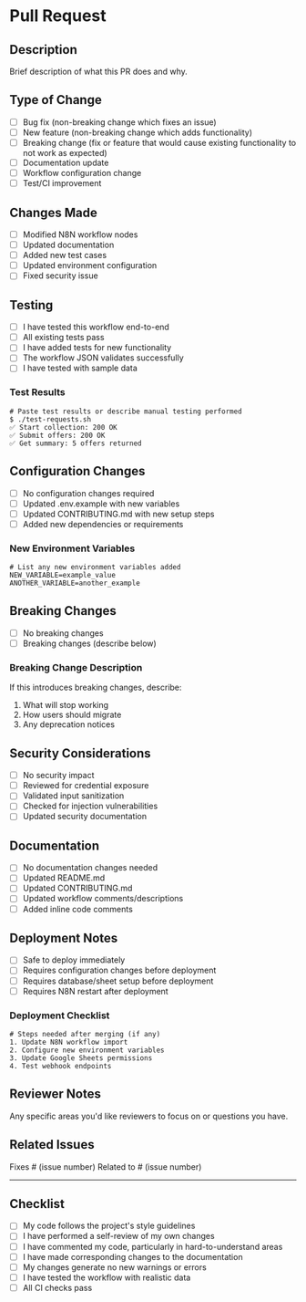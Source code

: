 # Pull Request

## Description
Brief description of what this PR does and why.

## Type of Change
- [ ] Bug fix (non-breaking change which fixes an issue)
- [ ] New feature (non-breaking change which adds functionality)
- [ ] Breaking change (fix or feature that would cause existing functionality to not work as expected)
- [ ] Documentation update
- [ ] Workflow configuration change
- [ ] Test/CI improvement

## Changes Made
- [ ] Modified N8N workflow nodes
- [ ] Updated documentation
- [ ] Added new test cases
- [ ] Updated environment configuration
- [ ] Fixed security issue

## Testing
- [ ] I have tested this workflow end-to-end
- [ ] All existing tests pass
- [ ] I have added tests for new functionality
- [ ] The workflow JSON validates successfully
- [ ] I have tested with sample data

### Test Results
```
# Paste test results or describe manual testing performed
$ ./test-requests.sh
✅ Start collection: 200 OK
✅ Submit offers: 200 OK
✅ Get summary: 5 offers returned
```

## Configuration Changes
- [ ] No configuration changes required
- [ ] Updated .env.example with new variables
- [ ] Updated CONTRIBUTING.md with new setup steps
- [ ] Added new dependencies or requirements

### New Environment Variables
```
# List any new environment variables added
NEW_VARIABLE=example_value
ANOTHER_VARIABLE=another_example
```

## Breaking Changes
- [ ] No breaking changes
- [ ] Breaking changes (describe below)

### Breaking Change Description
If this introduces breaking changes, describe:
1. What will stop working
2. How users should migrate
3. Any deprecation notices

## Security Considerations
- [ ] No security impact
- [ ] Reviewed for credential exposure
- [ ] Validated input sanitization
- [ ] Checked for injection vulnerabilities
- [ ] Updated security documentation

## Documentation
- [ ] No documentation changes needed
- [ ] Updated README.md
- [ ] Updated CONTRIBUTING.md
- [ ] Updated workflow comments/descriptions
- [ ] Added inline code comments

## Deployment Notes
- [ ] Safe to deploy immediately
- [ ] Requires configuration changes before deployment
- [ ] Requires database/sheet setup before deployment
- [ ] Requires N8N restart after deployment

### Deployment Checklist
```
# Steps needed after merging (if any)
1. Update N8N workflow import
2. Configure new environment variables
3. Update Google Sheets permissions
4. Test webhook endpoints
```

## Reviewer Notes
Any specific areas you'd like reviewers to focus on or questions you have.

## Related Issues
Fixes # (issue number)
Related to # (issue number)

---

## Checklist
- [ ] My code follows the project's style guidelines
- [ ] I have performed a self-review of my own changes
- [ ] I have commented my code, particularly in hard-to-understand areas
- [ ] I have made corresponding changes to the documentation
- [ ] My changes generate no new warnings or errors
- [ ] I have tested the workflow with realistic data
- [ ] All CI checks pass